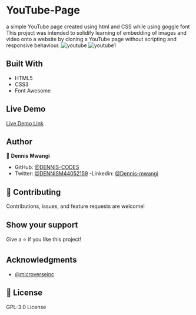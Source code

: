 # YouTube-Page
a simple YouTube page created using html and CSS while using goggle font
This project was intended to solidify learning of embedding of images and video onto a website by cloning a YouTube page without scripting and responsive behaviour.
![youtube](https://user-images.githubusercontent.com/65861136/98593957-fef09680-22e4-11eb-822f-004d0f924f33.png)
![youtube1](https://user-images.githubusercontent.com/65861136/98593911-eb453000-22e4-11eb-92b8-9a3c268203da.png)

## Built With

- HTML5
- CSS3
- Font Awesome

## Live Demo

[Live Demo Link](https://DENNIS-CODES.github.io/YouTube-Page/index.html)

## Author

👤 **Dennis Mwangi**

- GitHub: [@DENNIS-CODES](https://github.com/DENNIS-CODES)
- Twitter: [@DENNISM44052159](https://twitter.com/DENNISM44052159)
-Linkedin: [@Dennis-mwangi](https://www.linkedin.com/in/dennis-mwangi-14b7a01b2/)


## 🤝 Contributing

Contributions, issues, and feature requests are welcome!



## Show your support

Give a ⭐️ if you like this project!

## Acknowledgments

- [@microverseinc](https://github.com/microverseinc)

## 📝 License

 GPL-3.0 License
